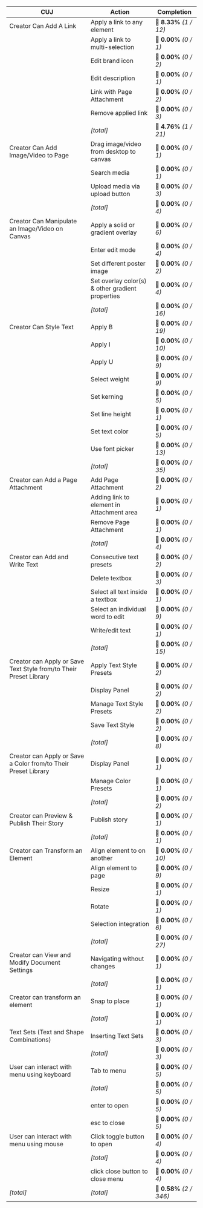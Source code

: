 | **CUJ**                                                           | **Action**                                       | **Completion**           |
| ----------------------------------------------------------------- | ------------------------------------------------ | ------------------------ |
| Creator Can Add A Link                                            | Apply a link to any element                      | 🚨 **8.33%** *(1 / 12)*  |
|                                                                   | Apply a link to multi-selection                  | 🚨 **0.00%** *(0 / 1)*   |
|                                                                   | Edit brand icon                                  | 🚨 **0.00%** *(0 / 2)*   |
|                                                                   | Edit description                                 | 🚨 **0.00%** *(0 / 1)*   |
|                                                                   | Link with Page Attachment                        | 🚨 **0.00%** *(0 / 2)*   |
|                                                                   | Remove applied link                              | 🚨 **0.00%** *(0 / 3)*   |
|                                                                   | *[total]*                                        | 🚨 **4.76%** *(1 / 21)*  |
| Creator Can Add Image/Video to Page                               | Drag image/video from desktop to canvas          | 🚨 **0.00%** *(0 / 1)*   |
|                                                                   | Search media                                     | 🚨 **0.00%** *(0 / 1)*   |
|                                                                   | Upload media via upload button                   | 🚨 **0.00%** *(0 / 3)*   |
|                                                                   | *[total]*                                        | 🚨 **0.00%** *(0 / 4)*   |
| Creator Can Manipulate an Image/Video on Canvas                   | Apply a solid or gradient overlay                | 🚨 **0.00%** *(0 / 6)*   |
|                                                                   | Enter edit mode                                  | 🚨 **0.00%** *(0 / 4)*   |
|                                                                   | Set different poster image                       | 🚨 **0.00%** *(0 / 2)*   |
|                                                                   | Set overlay color(s) & other gradient properties | 🚨 **0.00%** *(0 / 4)*   |
|                                                                   | *[total]*                                        | 🚨 **0.00%** *(0 / 16)*  |
| Creator Can Style Text                                            | Apply B                                          | 🚨 **0.00%** *(0 / 19)*  |
|                                                                   | Apply I                                          | 🚨 **0.00%** *(0 / 10)*  |
|                                                                   | Apply U                                          | 🚨 **0.00%** *(0 / 9)*   |
|                                                                   | Select weight                                    | 🚨 **0.00%** *(0 / 9)*   |
|                                                                   | Set kerning                                      | 🚨 **0.00%** *(0 / 5)*   |
|                                                                   | Set line height                                  | 🚨 **0.00%** *(0 / 1)*   |
|                                                                   | Set text color                                   | 🚨 **0.00%** *(0 / 5)*   |
|                                                                   | Use font picker                                  | 🚨 **0.00%** *(0 / 13)*  |
|                                                                   | *[total]*                                        | 🚨 **0.00%** *(0 / 35)*  |
| Creator can Add a Page Attachment                                 | Add Page Attachment                              | 🚨 **0.00%** *(0 / 2)*   |
|                                                                   | Adding link to element in Attachment area        | 🚨 **0.00%** *(0 / 1)*   |
|                                                                   | Remove Page Attachment                           | 🚨 **0.00%** *(0 / 1)*   |
|                                                                   | *[total]*                                        | 🚨 **0.00%** *(0 / 4)*   |
| Creator can Add and Write Text                                    | Consecutive text presets                         | 🚨 **0.00%** *(0 / 2)*   |
|                                                                   | Delete textbox                                   | 🚨 **0.00%** *(0 / 3)*   |
|                                                                   | Select all text inside a textbox                 | 🚨 **0.00%** *(0 / 1)*   |
|                                                                   | Select an individual word to edit                | 🚨 **0.00%** *(0 / 9)*   |
|                                                                   | Write/edit text                                  | 🚨 **0.00%** *(0 / 1)*   |
|                                                                   | *[total]*                                        | 🚨 **0.00%** *(0 / 15)*  |
| Creator can Apply or Save Text Style from/to Their Preset Library | Apply Text Style Presets                         | 🚨 **0.00%** *(0 / 2)*   |
|                                                                   | Display Panel                                    | 🚨 **0.00%** *(0 / 2)*   |
|                                                                   | Manage Text Style Presets                        | 🚨 **0.00%** *(0 / 2)*   |
|                                                                   | Save Text Style                                  | 🚨 **0.00%** *(0 / 2)*   |
|                                                                   | *[total]*                                        | 🚨 **0.00%** *(0 / 8)*   |
| Creator can Apply or Save a Color from/to Their Preset Library    | Display Panel                                    | 🚨 **0.00%** *(0 / 1)*   |
|                                                                   | Manage Color Presets                             | 🚨 **0.00%** *(0 / 1)*   |
|                                                                   | *[total]*                                        | 🚨 **0.00%** *(0 / 2)*   |
| Creator can Preview & Publish Their Story                         | Publish story                                    | 🚨 **0.00%** *(0 / 1)*   |
|                                                                   | *[total]*                                        | 🚨 **0.00%** *(0 / 1)*   |
| Creator can Transform an Element                                  | Align element to on another                      | 🚨 **0.00%** *(0 / 10)*  |
|                                                                   | Align element to page                            | 🚨 **0.00%** *(0 / 9)*   |
|                                                                   | Resize                                           | 🚨 **0.00%** *(0 / 1)*   |
|                                                                   | Rotate                                           | 🚨 **0.00%** *(0 / 1)*   |
|                                                                   | Selection integration                            | 🚨 **0.00%** *(0 / 6)*   |
|                                                                   | *[total]*                                        | 🚨 **0.00%** *(0 / 27)*  |
| Creator can View and Modify Document Settings                     | Navigating without changes                       | 🚨 **0.00%** *(0 / 1)*   |
|                                                                   | *[total]*                                        | 🚨 **0.00%** *(0 / 1)*   |
| Creator can transform an element                                  | Snap to place                                    | 🚨 **0.00%** *(0 / 1)*   |
|                                                                   | *[total]*                                        | 🚨 **0.00%** *(0 / 1)*   |
| Text Sets (Text and Shape Combinations)                           | Inserting Text Sets                              | 🚨 **0.00%** *(0 / 3)*   |
|                                                                   | *[total]*                                        | 🚨 **0.00%** *(0 / 3)*   |
| User can interact with menu using keyboard                        | Tab to menu                                      | 🚨 **0.00%** *(0 / 5)*   |
|                                                                   | *[total]*                                        | 🚨 **0.00%** *(0 / 5)*   |
|                                                                   | enter to open                                    | 🚨 **0.00%** *(0 / 5)*   |
|                                                                   | esc to close                                     | 🚨 **0.00%** *(0 / 5)*   |
| User can interact with menu using mouse                           | Click toggle button to open                      | 🚨 **0.00%** *(0 / 4)*   |
|                                                                   | *[total]*                                        | 🚨 **0.00%** *(0 / 4)*   |
|                                                                   | click close button to close menu                 | 🚨 **0.00%** *(0 / 4)*   |
| *\[total\]*                                                       | *\[total\]*                                      | 🚨 **0.58%** *(2 / 346)* |